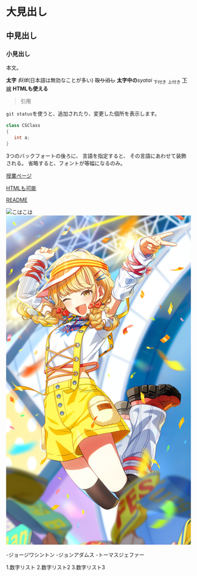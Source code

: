 ﻿# 大見出し
## 中見出し
### 小見出し

本文。

**太字**
*斜体*(日本語は無効なことが多い)
~~取り消し~~
**太字中の**_syatai_
<sub>下付き</sub>
<sub>上付き</sub>
<ins>下線</ins>
<b>HTMLも使える</b>

>引用

`git status`を使うと、追加されたり、変更した個所を表示します。

```csharp
class CSClass
{
   int a;
}
```

3つのバックフォートの後ろに、
言語を指定すると、
その言語にあわせて装飾される。
省略すると、フォントが等幅になるのみ。

[授業ページ](https://github.com/datgm24/design)

<a href="https://github.com/datgm24/design">HTMLも可能</a>

[README](README.md)

<img src="image" alt="こはこは">

<img src="image/FujitaKotone_YellowBigBang.jpg" alt="ことこと">

-ジョージワシントン
-ジョンアダムス
-トーマスジェファー

1.数字リスト
2.数字リスト2
3.数字リスト3

